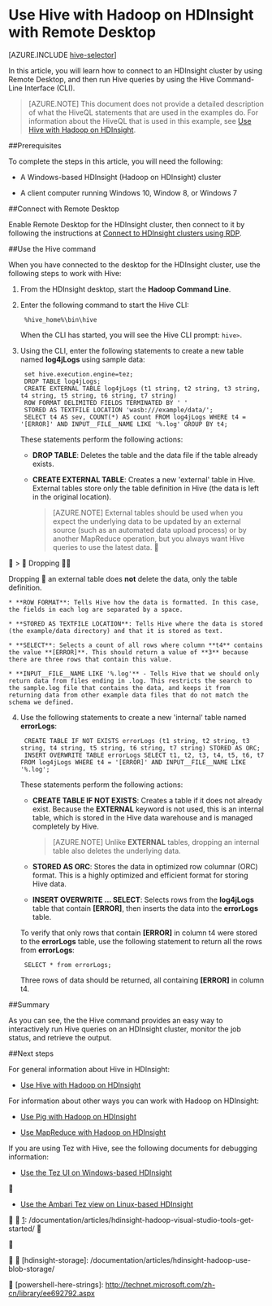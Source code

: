 <properties
   pageTitle="Use Hadoop Hive and Remote Desktop in HDInsight | Azure"
   description="Learn how to connect to Hadoop cluster in HDInsight by using Remote Desktop, and then run Hive queries by using the Hive Command-Line Interface."
   services="hdinsight"
   documentationCenter=""
   authors="Blackmist"
   manager="paulettm"
   editor="cgronlun"
	tags="azure-portal"/>

<tags
	ms.service="hdinsight"
	ms.date="06/16/2016"
	wacn.date=""/>

# Use Hive with Hadoop on HDInsight with Remote Desktop

[AZURE.INCLUDE [hive-selector](../includes/hdinsight-selector-use-hive.md)]

In this article, you will learn how to connect to an HDInsight cluster by using Remote Desktop, and then run Hive queries by using the Hive Command-Line Interface (CLI).

> [AZURE.NOTE] This document does not provide a detailed description of what the HiveQL statements that are used in the examples do. For information about the HiveQL that is used in this example, see [Use Hive with Hadoop on HDInsight](/documentation/articles/hdinsight-use-hive/).

##<a id="prereq"></a>Prerequisites

To complete the steps in this article, you will need the following:

* A Windows-based HDInsight (Hadoop on HDInsight) cluster

* A client computer running Windows 10, Window 8, or Windows 7

##<a id="connect"></a>Connect with Remote Desktop

Enable Remote Desktop for the HDInsight cluster, then connect to it by following the instructions at [Connect to HDInsight clusters using RDP](/documentation/articles/hdinsight-administer-use-management-portal-v1/#rdp).

##<a id="hive"></a>Use the Hive command

When you have connected to the desktop for the HDInsight cluster, use the following steps to work with Hive:

1. From the HDInsight desktop, start the **Hadoop Command Line**.

2. Enter the following command to start the Hive CLI:

        %hive_home%\bin\hive

    When the CLI has started, you will see the Hive CLI prompt: `hive>`.

3. Using the CLI, enter the following statements to create a new table named **log4jLogs** using sample data:

        set hive.execution.engine=tez;
        DROP TABLE log4jLogs;
        CREATE EXTERNAL TABLE log4jLogs (t1 string, t2 string, t3 string, t4 string, t5 string, t6 string, t7 string)
        ROW FORMAT DELIMITED FIELDS TERMINATED BY ' '
        STORED AS TEXTFILE LOCATION 'wasb:///example/data/';
        SELECT t4 AS sev, COUNT(*) AS count FROM log4jLogs WHERE t4 = '[ERROR]' AND INPUT__FILE__NAME LIKE '%.log' GROUP BY t4;

    These statements perform the following actions:

    * **DROP TABLE**: Deletes the table and the data file if the table already exists.

    * **CREATE EXTERNAL TABLE**: Creates a new 'external' table in Hive. External tables store only the table definition in Hive (the data is left in the original location).

		> [AZURE.NOTE] External tables should be used when you expect the underlying data to be updated by an external source (such as an automated data upload process) or by another MapReduce operation, but you always want Hive queries to use the latest data.

    	>

    	>  Dropping  <p>Dropping  an external table does **not** delete the data, only the table definition.

	* **ROW FORMAT**: Tells Hive how the data is formatted. In this case, the fields in each log are separated by a space.

    * **STORED AS TEXTFILE LOCATION**: Tells Hive where the data is stored (the example/data directory) and that it is stored as text.

    * **SELECT**: Selects a count of all rows where column **t4** contains the value **[ERROR]**. This should return a value of **3** because there are three rows that contain this value.

    * **INPUT__FILE__NAME LIKE '%.log'** - Tells Hive that we should only return data from files ending in .log. This restricts the search to the sample.log file that contains the data, and keeps it from returning data from other example data files that do not match the schema we defined.


4. Use the following statements to create a new 'internal' table named **errorLogs**:

        CREATE TABLE IF NOT EXISTS errorLogs (t1 string, t2 string, t3 string, t4 string, t5 string, t6 string, t7 string) STORED AS ORC;
        INSERT OVERWRITE TABLE errorLogs SELECT t1, t2, t3, t4, t5, t6, t7 FROM log4jLogs WHERE t4 = '[ERROR]' AND INPUT__FILE__NAME LIKE '%.log';

    These statements perform the following actions:

    * **CREATE TABLE IF NOT EXISTS**: Creates a table if it does not already exist. Because the **EXTERNAL** keyword is not used, this is an internal table, which is stored in the Hive data warehouse and is managed completely by Hive.

		> [AZURE.NOTE] Unlike **EXTERNAL** tables, dropping an internal table also deletes the underlying data.

    * **STORED AS ORC**: Stores the data in optimized row columnar (ORC) format. This is a highly optimized and efficient format for storing Hive data.

    * **INSERT OVERWRITE ... SELECT**: Selects rows from the **log4jLogs** table that contain **[ERROR]**, then inserts the data into the **errorLogs** table.

    To verify that only rows that contain **[ERROR]** in column t4 were stored to the **errorLogs** table, use the following statement to return all the rows from **errorLogs**:

        SELECT * from errorLogs;

    Three rows of data should be returned, all containing **[ERROR]** in column t4.

##<a id="summary"></a>Summary

As you can see, the the Hive command provides an easy way to interactively run Hive queries on an HDInsight cluster, monitor the job status, and retrieve the output.

##<a id="nextsteps"></a>Next steps

For general information about Hive in HDInsight:

* [Use Hive with Hadoop on HDInsight](/documentation/articles/hdinsight-use-hive/)

For information about other ways you can work with Hadoop on HDInsight:

* [Use Pig with Hadoop on HDInsight](/documentation/articles/hdinsight-use-pig/)

* [Use MapReduce with Hadoop on HDInsight](/documentation/articles/hdinsight-use-mapreduce/)

If you are using Tez with Hive, see the following documents for debugging information:

* [Use the Tez UI on Windows-based HDInsight](/documentation/articles/hdinsight-debug-tez-ui/)


* [Use the Ambari Tez view on Linux-based HDInsight](/documentation/articles/hdinsight-debug-ambari-tez-view/)

[1]: /documentation/articles/hdinsight-hadoop-visual-studio-tools-get-started/


[1]: /documentation/articles/hdinsight-hadoop-visual-studio-tools-get-started/


[hdinsight-sdk-documentation]: http://msdn.microsoft.com/zh-cn/library/dn479185.aspx

[azure-purchase-options]: /pricing/overview/
[azure-member-offers]: /pricing/member-offers/
[azure-trial]: /pricing/1rmb-trial/

[apache-tez]: http://tez.apache.org
[apache-hive]: http://hive.apache.org/
[apache-log4j]: http://zh.wikipedia.org/wiki/Log4j
[hive-on-tez-wiki]: https://cwiki.apache.org/confluence/display/Hive/Hive+on+Tez
[import-to-excel]: /documentation/articles/hdinsight-connect-excel-power-query/


[hdinsight-use-oozie]: /documentation/articles/hdinsight-use-oozie/
[hdinsight-analyze-flight-data]: /documentation/articles/hdinsight-analyze-flight-delay-data/






[hdinsight-provision]: /documentation/articles/hdinsight-provision-clusters-v1/
[hdinsight-submit-jobs]: /documentation/articles/hdinsight-submit-hadoop-jobs-programmatically/
[hdinsight-upload-data]: /documentation/articles/hdinsight-upload-data/


[Powershell-install-configure]: /documentation/articles/powershell-install-configure/


[hdinsight-storage]: /documentation/articles/hdinsight-hadoop-use-blob-storage/

[hdinsight-provision]: /documentation/articles/hdinsight-provision-clusters-v1/
[hdinsight-submit-jobs]: /documentation/articles/hdinsight-submit-hadoop-jobs-programmatically/
[hdinsight-upload-data]: /documentation/articles/hdinsight-upload-data/
[hdinsight-get-started]: /documentation/articles/hdinsight-hadoop-tutorial-get-started-windows-v1/

[Powershell-install-configure]: /documentation/articles/powershell-install-configure/

[powershell-here-strings]: http://technet.microsoft.com/zh-cn/library/ee692792.aspx


